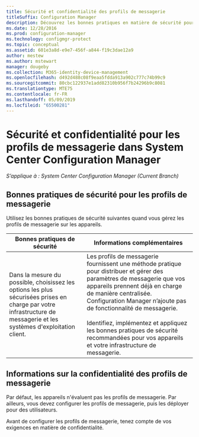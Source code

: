 ```yaml
---
title: Sécurité et confidentialité des profils de messagerie
titleSuffix: Configuration Manager
description: Découvrez les bonnes pratiques en matière de sécurité pour la gestion des profils de messagerie des appareils dans System Center Configuration Manager.
ms.date: 12/28/2016
ms.prod: configuration-manager
ms.technology: configmgr-protect
ms.topic: conceptual
ms.assetid: 601e3a8d-e9e7-456f-a844-f19c3dae12a9
author: mestew
ms.author: mstewart
manager: dougeby
ms.collection: M365-identity-device-management
ms.openlocfilehash: d492d488c08f9eaa5fdda913a902c777c74b99c9
ms.sourcegitcommit: 80cbc122937e1add82310b956f7b24296b9c8081
ms.translationtype: MTE75
ms.contentlocale: fr-FR
ms.lasthandoff: 05/09/2019
ms.locfileid: "65500281"
---
```

# <a name="security-and-privacy-for-email-profiles-in-system-center-configuration-manager"></a>Sécurité et confidentialité pour les profils de messagerie dans System Center Configuration Manager

*S’applique à : System Center Configuration Manager (Current Branch)*

## <a name="security-best-practices-for-email-profiles"></a>Bonnes pratiques de sécurité pour les profils de messagerie  
 Utilisez les bonnes pratiques de sécurité suivantes quand vous gérez les profils de messagerie sur les appareils.  

|Bonnes pratiques de sécurité|Informations complémentaires|  
|----------------------------|----------------------|  
|Dans la mesure du possible, choisissez les options les plus sécurisées prises en charge par votre infrastructure de messagerie et les systèmes d'exploitation client.|Les profils de messagerie fournissent une méthode pratique pour distribuer et gérer des paramètres de messagerie que vos appareils prennent déjà en charge de manière centralisée. Configuration Manager n’ajoute pas de fonctionnalité de messagerie.<br /><br /> Identifiez, implémentez et appliquez les bonnes pratiques de sécurité recommandées pour vos appareils et votre infrastructure de messagerie.|  

## <a name="privacy-information-for-email-profiles"></a>Informations sur la confidentialité des profils de messagerie  
 Par défaut, les appareils n'évaluent pas les profils de messagerie. Par ailleurs, vous devez configurer les profils de messagerie, puis les déployer pour des utilisateurs.  

 Avant de configurer les profils de messagerie, tenez compte de vos exigences en matière de confidentialité.  
